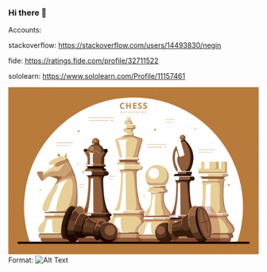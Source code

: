 ### Hi there 👋

<!--
**NeginSal/NeginSal** is a ✨ _special_ ✨ repository because its `README.md` (this file) appears on your GitHub profile.

Here are some ideas to get you started:

- 🔭 I’m currently working on ...
- 🌱 I’m currently learning ...
- 👯 I’m looking to collaborate on ...
- 🤔 I’m looking for help with ...
- 💬 Ask me about ...
- 📫 How to reach me: ...
- 😄 Pronouns: ...
- ⚡ Fun fact: ...
-->
Accounts:

   stackoverflow: https://stackoverflow.com/users/14493830/negin
  
   fide: https://ratings.fide.com/profile/32711522
  
   sololearn: https://www.sololearn.com/Profile/11157461
   
  ![GitHub Logo](logo.jpg)
Format: ![Alt Text](url)
